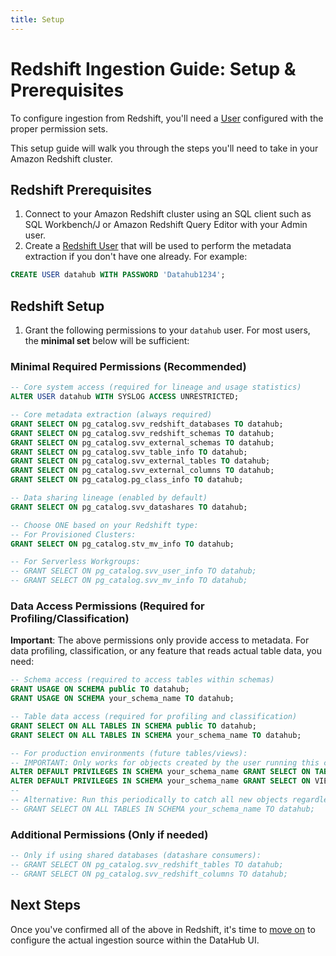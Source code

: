 ```yaml
---
title: Setup
---
```


# Redshift Ingestion Guide: Setup & Prerequisites

To configure ingestion from Redshift, you'll need a [User](https://docs.aws.amazon.com/redshift/latest/gsg/t_adding_redshift_user_cmd.html) configured with the proper permission sets.

This setup guide will walk you through the steps you'll need to take in your Amazon Redshift cluster.

## Redshift Prerequisites

1. Connect to your Amazon Redshift cluster using an SQL client such as SQL Workbench/J or Amazon Redshift Query Editor with your Admin user.
2. Create a [Redshift User](https://docs.aws.amazon.com/redshift/latest/gsg/t_adding_redshift_user_cmd.html) that will be used to perform the metadata extraction if you don't have one already.
   For example:

```sql
CREATE USER datahub WITH PASSWORD 'Datahub1234';
```

## Redshift Setup

1. Grant the following permissions to your `datahub` user. For most users, the **minimal set** below will be sufficient:

### Minimal Required Permissions (Recommended)

```sql
-- Core system access (required for lineage and usage statistics)
ALTER USER datahub WITH SYSLOG ACCESS UNRESTRICTED;

-- Core metadata extraction (always required)
GRANT SELECT ON pg_catalog.svv_redshift_databases TO datahub;
GRANT SELECT ON pg_catalog.svv_redshift_schemas TO datahub;
GRANT SELECT ON pg_catalog.svv_external_schemas TO datahub;
GRANT SELECT ON pg_catalog.svv_table_info TO datahub;
GRANT SELECT ON pg_catalog.svv_external_tables TO datahub;
GRANT SELECT ON pg_catalog.svv_external_columns TO datahub;
GRANT SELECT ON pg_catalog.pg_class_info TO datahub;

-- Data sharing lineage (enabled by default)
GRANT SELECT ON pg_catalog.svv_datashares TO datahub;

-- Choose ONE based on your Redshift type:
-- For Provisioned Clusters:
GRANT SELECT ON pg_catalog.stv_mv_info TO datahub;

-- For Serverless Workgroups:
-- GRANT SELECT ON pg_catalog.svv_user_info TO datahub;
-- GRANT SELECT ON pg_catalog.svv_mv_info TO datahub;
```

### Data Access Permissions (Required for Profiling/Classification)

**Important**: The above permissions only provide access to metadata. For data profiling, classification, or any feature that reads actual table data, you need:

```sql
-- Schema access (required to access tables within schemas)
GRANT USAGE ON SCHEMA public TO datahub;
GRANT USAGE ON SCHEMA your_schema_name TO datahub;

-- Table data access (required for profiling and classification)
GRANT SELECT ON ALL TABLES IN SCHEMA public TO datahub;
GRANT SELECT ON ALL TABLES IN SCHEMA your_schema_name TO datahub;

-- For production environments (future tables/views):
-- IMPORTANT: Only works for objects created by the user running this command
ALTER DEFAULT PRIVILEGES IN SCHEMA your_schema_name GRANT SELECT ON TABLES TO datahub;
ALTER DEFAULT PRIVILEGES IN SCHEMA your_schema_name GRANT SELECT ON VIEWS TO datahub;
--
-- Alternative: Run this periodically to catch all new objects regardless of creator:
-- GRANT SELECT ON ALL TABLES IN SCHEMA your_schema_name TO datahub;
```

### Additional Permissions (Only if needed)

```sql
-- Only if using shared databases (datashare consumers):
-- GRANT SELECT ON pg_catalog.svv_redshift_tables TO datahub;
-- GRANT SELECT ON pg_catalog.svv_redshift_columns TO datahub;
```

## Next Steps

Once you've confirmed all of the above in Redshift, it's time to [move on](configuration.md) to configure the actual ingestion source within the DataHub UI.
